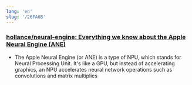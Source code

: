 ```yaml
---
lang: 'en'
slug: '/26FA6B'
---
```


### [hollance/neural-engine: Everything we know about the Apple Neural Engine (ANE)](https://github.com/hollance/neural-engine)

- The Apple Neural Engine (or ANE) is a type of NPU, which stands for Neural Processing Unit. It's like a GPU, but instead of accelerating graphics, an NPU accelerates neural network operations such as convolutions and matrix multiplies
